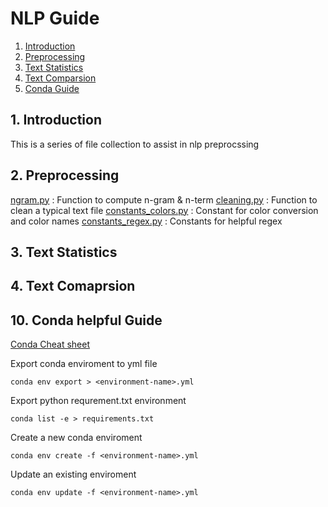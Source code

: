 
# NLP Guide

1. [Introduction](#introduction)
2. [Preprocessing](#preprcoessing)
3. [Text Statistics](#statistics)
4. [Text Comparsion](#comparsion)
10. [Conda Guide](#conda)


## 1. Introduction

This is a series of file collection to assist in nlp preprocssing

## 2. Preprocessing

 [ngram.py](ngram.py) : Function to compute n-gram & n-term
 [cleaning.py](cleaning.py) : Function to clean a typical text file
 [constants_colors.py](constants_colors.py) : Constant for color conversion and color names
 [constants_regex.py](constants_regex.py) : Constants for helpful regex

## 3. Text Statistics


## 4. Text Comaprsion

## 10. Conda helpful Guide <a name="conda"/>

[Conda Cheat sheet](https://conda.io/docs/_downloads/conda-cheatsheet.pdf)

Export conda enviroment to yml file

```
conda env export > <environment-name>.yml
```

Export python requrement.txt environment
```
conda list -e > requirements.txt
```


Create a new conda enviroment
```
conda env create -f <environment-name>.yml
```

Update an existing enviroment
```
conda env update -f <environment-name>.yml
```




